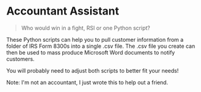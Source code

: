 # Accountant Assistant

>Who would win in a fight, RSI or one Python script?

These Python scripts can help you to pull customer information from a folder of IRS Form 8300s into a single .csv file. The .csv file you create can then be used to mass produce Microsoft Word documents to notify customers.

You will probably need to adjust both scripts to better fit your needs!

Note: I'm not an accountant, I just wrote this to help out a friend.